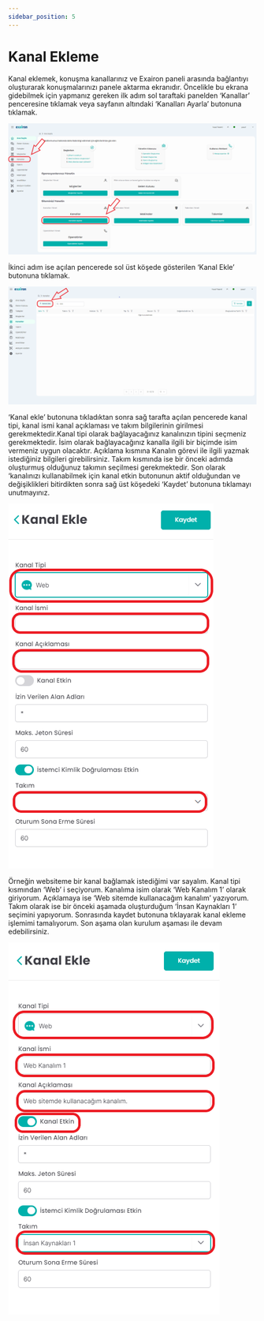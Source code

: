 ```yaml
---
sidebar_position: 5
---
```


# Kanal Ekleme

Kanal eklemek, konuşma kanallarınız ve Exairon paneli arasında bağlantıyı oluşturarak konuşmalarınızı panele aktarma ekranıdır. Öncelikle bu ekrana gidebilmek için yapmanız gereken ilk adım sol taraftaki panelden ‘Kanallar’ penceresine tıklamak veya sayfanın altındaki ‘Kanalları Ayarla’ butonuna tıklamak.

![Manage Channels](../../static/img/manage_channels.png)

İkinci adım ise açılan pencerede sol üst köşede gösterilen ‘Kanal Ekle’ butonuna tıklamak.

![Add Channel](../../static/img/add_channel.png)

‘Kanal ekle’ butonuna tıkladıktan sonra sağ tarafta açılan pencerede kanal tipi, kanal ismi kanal açıklaması ve takım bilgilerinin girilmesi gerekmektedir.Kanal tipi olarak bağlayacağınız kanalınızın tipini seçmeniz gerekmektedir. İsim olarak bağlayacağınız kanalla ilgili bir biçimde isim vermeniz uygun olacaktır. Açıklama kısmına Kanalın görevi ile ilgili yazmak istediğiniz bilgileri girebilirsiniz. Takım kısmında ise bir önceki
adımda oluşturmuş olduğunuz takımın seçilmesi gerekmektedir. Son olarak ‘kanalınızı kullanabilmek için kanal etkin butonunun aktif olduğundan ve değişiklikleri bitirdikten sonra sağ üst köşedeki ‘Kaydet’ butonuna tıklamayı unutmayınız.

![Channel Form](../../static/img/channel_form.png)

Örneğin websiteme bir kanal bağlamak istediğimi var sayalım. Kanal tipi kısmından ‘Web’ i seçiyorum. Kanalıma isim olarak ‘Web Kanalım 1’ olarak giriyorum. Açıklamaya ise ‘Web sitemde kullanacağım kanalım’ yazıyorum. Takım olarak ise bir önceki aşamada oluşturduğum ‘İnsan Kaynakları 1’ seçimini yapıyorum. Sonrasında kaydet butonuna tıklayarak kanal ekleme işlemimi tamalıyorum. Son aşama olan kurulum aşaması ile devam edebilirsiniz.

![Channel Form Filled](../../static/img/channel_form_filled.png)
